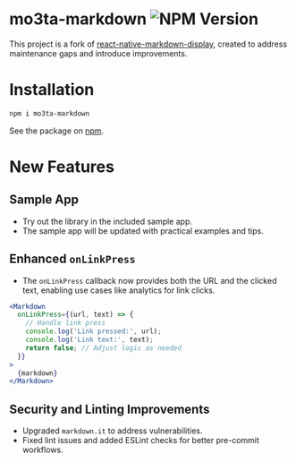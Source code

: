 # mo3ta-markdown ![NPM Version](https://img.shields.io/npm/v/mo3ta-markdown)

This project is a fork of [react-native-markdown-display](https://github.com/iamacup/react-native-markdown-display), created to address maintenance gaps and introduce improvements.

# Installation

```bash
npm i mo3ta-markdown
```
See the package on [npm](https://www.npmjs.com/package/mo3ta-markdown).

# New Features

## Sample App

- Try out the library in the included sample app.
- The sample app will be updated with practical examples and tips.

## Enhanced `onLinkPress`

- The `onLinkPress` callback now provides both the URL and the clicked text, enabling use cases like analytics for link clicks.

```jsx
<Markdown
  onLinkPress={(url, text) => {
    // Handle link press
    console.log('Link pressed:', url);
    console.log('Link text:', text);
    return false; // Adjust logic as needed
  }}
>
  {markdown}
</Markdown>
```

## Security and Linting Improvements

- Upgraded `markdown.it` to address vulnerabilities.
- Fixed lint issues and added ESLint checks for better pre-commit workflows.
